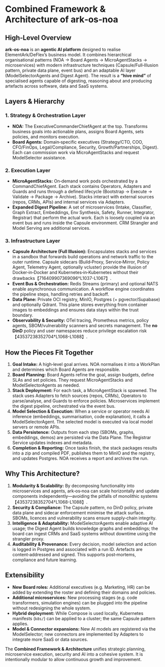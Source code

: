 # Combined Framework & Architecture of ark‑os‑noa

## High‑Level Overview

**ark‑os‑noa** is an **agentic AI platform** designed to realise ElementArk/DeFlex’s business model.  It combines hierarchical organisational patterns (NOA → Board Agents → MicroAgentStacks → microservices) with modern infrastructure techniques (Capsule/Full‑Illusion pattern, private data plane, event bus) and an adaptable AI layer (ModelSelectorAgents and Digest Agent).  The result is a **“hive mind”** of specialised agents capable of digesting, reasoning about and producing artefacts across software, data and SaaS systems.

## Layers & Hierarchy

### 1. Strategy & Orchestration Layer

- **NOA:** The ExecutiveCommanderChiefAgent at the top.  Transforms business goals into actionable plans, assigns Board Agents, sets policies, and monitors execution.
- **Board Agents:** Domain‑specific executives (Strategy/CTO, COO, CFO/FinOps, Legal/Compliance, Security, Growth/Partnerships, Digest).  Each can commission work via MicroAgentStacks and request ModelSelector assistance.

### 2. Execution Layer

- **MicroAgentStacks:** On‑demand work pods orchestrated by a CommandChiefAgent.  Each stack contains Operators, Adapters and Guards and runs through a defined lifecycle (Bootstrap → Execute → Validate → Package → Archive).  Stacks interact with external sources (repos, CRMs, APIs) and internal services via Adapters.
- **Expanded Digest Pipeline:** A set of microservices (Intake, Classifier, Graph Extract, Embeddings, Env Synthesis, Safety, Runner, Integrator, Registrar) that perform the actual work.  Each is loosely coupled via an event bus and runs inside the Capsule environment.  CRM Strangler and Model Serving are additional services.

### 3. Infrastructure Layer

- **Capsule Architecture (Full Illusion):** Encapsulates stacks and services in a sandbox that forwards build operations and network traffic to the outer runtime.  Capsule sidecars (Build‑Proxy, Service‑Mirror, Policy Agent, Telemetry Agent, optionally vcluster) provide the illusion of Docker‑in‑Docker and Kubernetes‑in‑Kubernetes without their drawbacks【716409907369096†L1037-L1067】.
- **Event Bus & Orchestration:** Redis Streams (primary) and optional NATS enable asynchronous communication.  A workflow engine coordinates the pipeline steps, handling retries and backoff.
- **Data Plane:** Private OCI registry, MinIO, Postgres (+ pgvector/Supabase) and optionally Qdrant.  This plane stores everything from container images to embeddings and ensures data stays within the trust boundary.
- **Observability & Security:** OTel tracing, Prometheus metrics, policy agents, SBOM/vulnerability scanners and secrets management.  The **no DinD** policy and user namespaces reduce privilege escalation risk【43537238352704†L1068-L1088】.

## How the Pieces Fit Together

1. **Goal Intake:** A high‑level goal arrives.  NOA normalises it into a WorkPlan and determines which Board Agents are responsible.
2. **Board Planning:** Board Agents refine the goal, assign budgets, define SLAs and set policies.  They request MicroAgentStacks and ModelSelectorAgents as needed.
3. **Stack Deployment:** For each task, a MicroAgentStack is spawned.  The stack uses Adapters to fetch sources (repos, CRMs), Operators to parse/analyse, and Guards to enforce policies.  Microservices implement the digest pipeline, orchestrated via the event bus.
4. **Model Selection & Execution:** When a service or operator needs AI inference (embeddings, summarisation, code explanation), it calls a ModelSelectorAgent.  The selected model is executed via local model servers or remote APIs.
5. **Data Persistence:** Outputs from each step (SBOMs, graphs, embeddings, demos) are persisted via the Data Plane.  The Registrar Service updates indexes and metadata.
6. **Completion & Reporting:** Once tasks finish, the stack packages results into a zip and compiled PDF, publishes them to MinIO and the registry, and updates Postgres.  NOA receives a report and archives the run.

## Why This Architecture?

1. **Modularity & Scalability:** By decomposing functionality into microservices and agents, ark‑os‑noa can scale horizontally and update components independently—avoiding the pitfalls of monolithic systems【43537238352704†L1068-L1088】.
2. **Security & Compliance:** The Capsule pattern, no DinD policy, private data plane and sidecar enforcement minimise the attack surface.  SBOMs, licences and vulnerability scans ensure supply‑chain integrity.
3. **Intelligence & Adaptability:** ModelSelectorAgents enable adaptive AI usage; the Digest Agent builds knowledge graphs and embeddings; the board can ingest CRMs and SaaS systems without downtime using the strangler proxy.
4. **Auditability & Provenance:** Every decision, model selection and action is logged in Postgres and associated with a run ID.  Artefacts are content‑addressed and signed.  This supports post‑mortems, compliance and future learning.

## Extensibility

* **New Board roles:** Additional executives (e.g. Marketing, HR) can be added by extending the roster and defining their domains and policies.
* **Additional microservices:** New processing stages (e.g. code transformers, simulation engines) can be plugged into the pipeline without redesigning the whole system.
* **Hybrid deployment:** While Compose is used locally, Kubernetes manifests (`k8s/`) can be applied to a cluster; the same Capsule pattern applies.
* **Model & Connector expansions:** New AI models are registered via the ModelSelector; new connectors are implemented by Adapters to integrate more SaaS or data sources.

The **Combined Framework & Architecture** unifies strategic planning, microservice execution, security and AI into a cohesive system.  It is intentionally modular to allow continuous growth and improvement.
